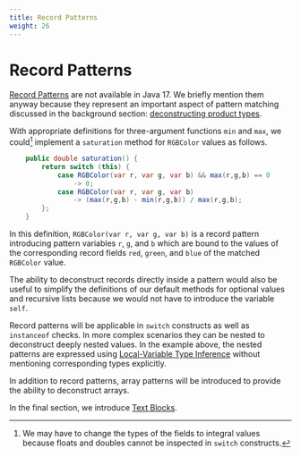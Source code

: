 ```yaml
---
title: Record Patterns
weight: 26
---
```


# Record Patterns

[Record Patterns](https://openjdk.java.net/jeps/405)
are not available in Java 17.
We briefly mention them anyway 
because they represent an important aspect of pattern matching
discussed in the background section:
[deconstructing product types](../../background/patterns/#deconstructing-product-types).

With appropriate definitions for three-argument functions `min` and `max`,
we could[^double] implement a `saturation` method for `RGBColor` values as follows.

[^double]: We may have to change the types of the fields to integral values 
because floats and doubles cannot be inspected in `switch` constructs.

```java
    public double saturation() {
        return switch (this) {
            case RGBColor(var r, var g, var b) && max(r,g,b) == 0
                -> 0;
            case RGBColor(var r, var g, var b)
                -> (max(r,g,b) - min(r,g,b)) / max(r,g,b);
        };
    }
```

In this definition, `RGBColor(var r, var g, var b)` is a record pattern
introducing pattern variables `r`, `g`, and `b`
which are bound to the values of the corresponding record fields
`red`, `green`, and `blue` of the matched `RGBColor` value.

The ability to deconstruct records directly inside a pattern
would also be useful to simplify the definitions
of our default methods for optional values and recursive lists
because we would not have to introduce the variable `self`.

Record patterns will be applicable in `switch` constructs
as well as `instanceof` checks.
In more complex scenarios they can be nested
to deconstruct deeply nested values.
In the example above, 
the nested patterns are expressed using
[Local-Variable Type Inference](https://openjdk.java.net/jeps/286)
without mentioning corresponding types explicitly.

In addition to record patterns, array patterns will be introduced
to provide the ability to deconstruct arrays.

In the final section, we introduce [Text Blocks](../textblocks).
